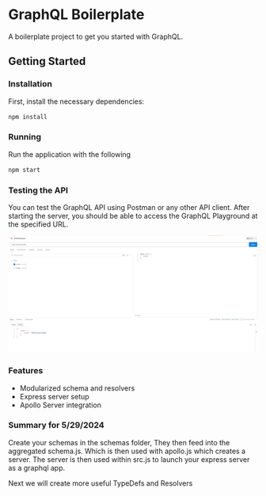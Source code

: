 # GraphQL Boilerplate

A boilerplate project to get you started with GraphQL.

## Getting Started

### Installation

First, install the necessary dependencies:

```bash
npm install
```

### Running

Run the application with the following

```bash
npm start
```

### Testing the API

You can test the GraphQL API using Postman or any other API client. After starting the server, you should be able to access the GraphQL Playground at the specified URL.

![Alt text](operational.png)

### Features

- Modularized schema and resolvers
- Express server setup
- Apollo Server integration

### Summary for 5/29/2024
Create your schemas in the schemas folder, 
They then feed into the aggregated schema.js. 
Which is then used with apollo.js which creates a server.
The server is then used within src.js to launch your express server as a graphql app.

Next we will create more useful TypeDefs and Resolvers